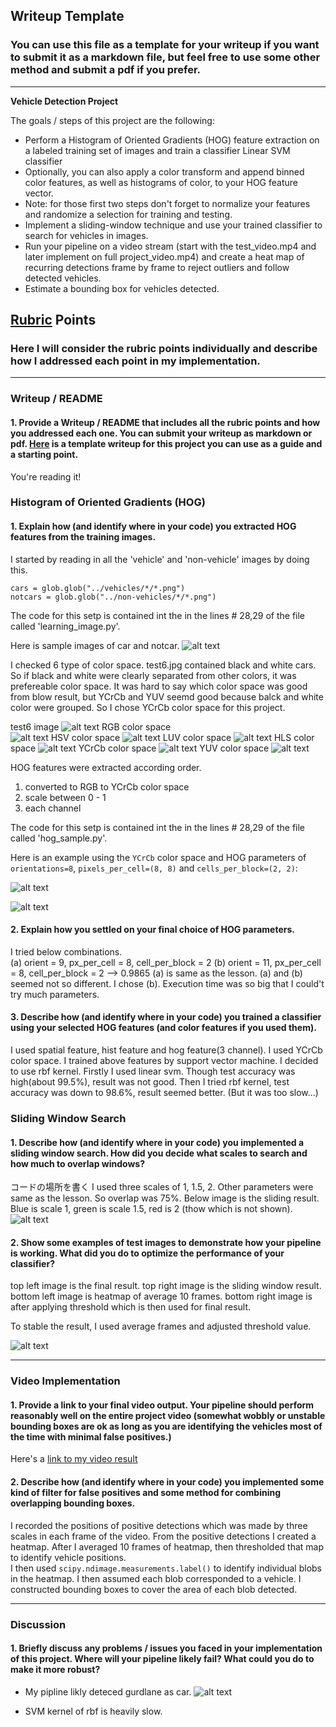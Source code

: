 ## Writeup Template
### You can use this file as a template for your writeup if you want to submit it as a markdown file, but feel free to use some other method and submit a pdf if you prefer.

---

**Vehicle Detection Project**

The goals / steps of this project are the following:

* Perform a Histogram of Oriented Gradients (HOG) feature extraction on a labeled training set of images and train a classifier Linear SVM classifier
* Optionally, you can also apply a color transform and append binned color features, as well as histograms of color, to your HOG feature vector.
* Note: for those first two steps don't forget to normalize your features and randomize a selection for training and testing.
* Implement a sliding-window technique and use your trained classifier to search for vehicles in images.
* Run your pipeline on a video stream (start with the test_video.mp4 and later implement on full project_video.mp4) and create a heat map of recurring detections frame by frame to reject outliers and follow detected vehicles.
* Estimate a bounding box for vehicles detected.

[//]: # (Image References)
[img1]: ./output_images/car_notcar_image.png
[img2]: ./output_images/car_hog.png
[img3]: ./output_images/notcar_hog.png
[img4]: ./output_images/test6.jpg
[img5]: ./output_images/colorspace_hsv.png
[img6]: ./output_images/colorspace_hls.png
[img7]: ./output_images/colorspace_luv.png
[img8]: ./output_images/colorspace_rgb.png
[img9]: ./output_images/colorspace_ycc.png
[img10]: ./output_images/colorspace_yuv.png
[img11]: ./output_images/scale11_5_2_result.png
[img12]: ./output_images/process_result.png
[img13]: ./output_images/gurdlane.png
## [Rubric](https://review.udacity.com/#!/rubrics/513/view) Points
### Here I will consider the rubric points individually and describe how I addressed each point in my implementation.  

---
### Writeup / README

#### 1. Provide a Writeup / README that includes all the rubric points and how you addressed each one.  You can submit your writeup as markdown or pdf.  [Here](https://github.com/udacity/CarND-Vehicle-Detection/blob/master/writeup_template.md) is a template writeup for this project you can use as a guide and a starting point.  

You're reading it!

### Histogram of Oriented Gradients (HOG)

#### 1. Explain how (and identify where in your code) you extracted HOG features from the training images.

I started by reading in all the 'vehicle' and 'non-vehicle' images by doing this.

```
cars = glob.glob("../vehicles/*/*.png")  
notcars = glob.glob("../non-vehicles/*/*.png")
```
The code for this setp is contained int the in the lines # 28,29 of the file called 'learning_image.py'.

Here is sample images of car and notcar.
![alt text][img1]

I checked 6 type of color space.
test6.jpg contained black and white cars. So if black and white were clearly separated from other colors, it was prefereable color space.
It was hard to say which color space was good from blow result, but YCrCb and YUV seemd good because balck and white color were grouped. So I chose YCrCb color space for this project.  

test6 image
![alt text][img4]
RGB color space  
![alt text][img8]
HSV color space
![alt text][img5]
LUV color space
![alt text][img7]
HLS color space
![alt text][img6]
YCrCb color space
![alt text][img9]
YUV color space
![alt text][img10]


HOG features were extracted according order.

1. converted to RGB to YCrCb color space
2. scale between 0 - 1
3. each channel

The code for this setp is contained int the in the lines # 28,29 of the file called 'hog_sample.py'.

Here is an example using the `YCrCb` color space and HOG parameters of `orientations=8`, `pixels_per_cell=(8, 8)` and `cells_per_block=(2, 2)`:

![alt text][img2]  

![alt text][img3]


#### 2. Explain how you settled on your final choice of HOG parameters.

I tried below combinations.  
(a) orient = 9, px_per_cell = 8, cell_per_block = 2
(b) orient = 11, px_per_cell = 8, cell_per_block = 2 --> 0.9865
(a) is same as the lesson.
(a) and (b) seemed not so different.  I chose (b).
Execution time was so big that I could't try much parameters.


#### 3. Describe how (and identify where in your code) you trained a classifier using your selected HOG features (and color features if you used them).

I used spatial feature, hist feature and hog feature(3 channel).
I used YCrCb color space.
I trained above features by support vector machine.
I decided to use rbf kernel. Firstly I used linear svm. Though test accuracy was high(about 99.5%), result was not good. Then I tried rbf kernel, test accuracy was down to 98.6%, result seemed better. (But it was too slow...)



### Sliding Window Search

#### 1. Describe how (and identify where in your code) you implemented a sliding window search.  How did you decide what scales to search and how much to overlap windows?

コードの場所を書く
I used three scales of 1, 1.5, 2. Other parameters were same as the lesson. So overlap was 75%.
Below image is the sliding result. Blue is scale 1, green is scale 1.5, red is 2 (thow which is not shown).
![alt text][img11]

#### 2. Show some examples of test images to demonstrate how your pipeline is working.  What did you do to optimize the performance of your classifier?

top left image is the final result.
top right image is the sliding window result.
bottom left image is heatmap of average 10 frames.
bottom right image is after applying threshold which is then used for final result.

To stable the result, I used average frames and adjusted threshold value.

![alt text][img12]

---

### Video Implementation

#### 1. Provide a link to your final video output.  Your pipeline should perform reasonably well on the entire project video (somewhat wobbly or unstable bounding boxes are ok as long as you are identifying the vehicles most of the time with minimal false positives.)
Here's a [link to my video result](./final_video_output.mp4)


#### 2. Describe how (and identify where in your code) you implemented some kind of filter for false positives and some method for combining overlapping bounding boxes.

I recorded the positions of positive detections which was made by three scales in each frame of the video. From the positive detections I created a heatmap.
After I averaged 10 frames of heatmap, then thresholded that map to identify vehicle positions.  
I then used `scipy.ndimage.measurements.label()` to identify individual blobs in the heatmap.  I then assumed each blob corresponded to a vehicle.  I constructed bounding boxes to cover the area of each blob detected.



---

### Discussion

#### 1. Briefly discuss any problems / issues you faced in your implementation of this project.  Where will your pipeline likely fail?  What could you do to make it more robust?

- My pipline likly deteced gurdlane as car.
![alt text][img13]

- SVM kernel of rbf is heavily slow.

